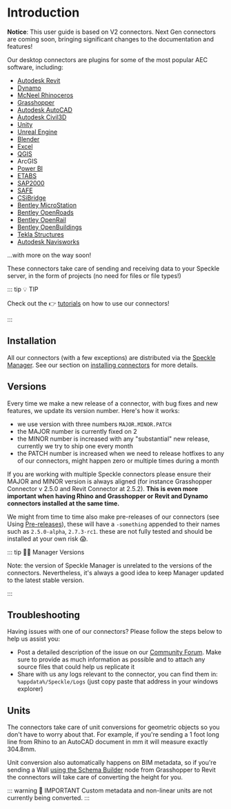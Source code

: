 # Introduction

<div class="banner-ribbon">
  <span><b>Notice</b>: This user guide is based on V2 connectors.</span>
  <span class="next-gen">Next Gen connectors are coming soon, bringing significant changes to the documentation and features!</span>
</div>

Our desktop connectors are plugins for some of the most popular AEC software, including:

- [Autodesk Revit](/user/revit)
- [Dynamo](/user/dynamo)
- [McNeel Rhinoceros](/user/rhino)
- [Grasshopper](/user/grasshopper)
- [Autodesk AutoCAD](/user/autocadcivil)
- [Autodesk Civil3D](/user/autocadcivil)
- [Unity](/user/unity)
- [Unreal Engine](/user/unreal)
- [Blender](/user/blender)
- [Excel](/user/excel)
- [QGIS](/user/qgis)
- ArcGIS
- [Power BI](/user/powerbi/introduction)
- [ETABS](/user/csi)
- [SAP2000](/user/csi)
- [SAFE](/user/csi)
- [CSiBridge](/user/csi)
- [Bentley MicroStation](/user/bentley)
- [Bentley OpenRoads](/user/bentley)
- [Bentley OpenRail](/user/bentley)
- [Bentley OpenBuildings](/user/bentley)
- [Tekla Structures](/user/teklastructures)
- [Autodesk Navisworks](/user/navisworks)

...with more on the way soon!

These connectors take care of sending and receiving data to your Speckle server, in the form of projects (no need for files or file types!)

::: tip 💡 TIP

Check out the 👉 [tutorials](https://speckle.systems/tutorials/) on how to use our connectors!

:::

## Installation

All our connectors (with a few exceptions) are distributed via the [Speckle Manager](/user/manager.html). See our section on [installing connectors](/user/manager.html#installing-connectors) for more details.

## Versions

Every time we make a new release of a connector, with bug fixes and new features, we update its version number. Here's how it works:

- we use version with three numbers `MAJOR.MINOR.PATCH`
- the MAJOR number is currently fixed on 2
- the MINOR number is increased with any "substantial" new release, currently we try to ship one every month
- the PATCH number is increased when we need to release hotfixes to any of our connectors, might happen zero or multiple times during a month

If you are working with multiple Speckle connectors please ensure their MAJOR and MINOR version is always aligned (for instance Grasshopper Connector v 2.5.0 and Revit Connector at 2.5.2). **This is even more important when having Rhino and Grasshopper or Revit and Dynamo connectors installed at the same time.**

We might from time to time also make pre-releases of our connectors (see Using [Pre-releases](/user/manager.html#using-beta-versions-of-our-connectors)), these will have a `-something` appended to their names such as `2.5.0-alpha`, `2.7.3-rc1`. these are not fully tested and should be installed at your own risk 😱.

::: tip 👮‍♂️ Manager Versions

Note: the version of Speckle Manager is unrelated to the versions of the connectors. Nevertheless, it's always a good idea to keep Manager updated to the latest stable version.

:::

## Troubleshooting

Having issues with one of our connectors? Please follow the steps below to help us assist you:
- Post a detailed description of the issue on our [Community Forum](https://speckle.community/c/help/8). Make sure to provide as much information as possible and to attach any source files that could help us replicate it 
- Share with us any logs relevant to the connector, you can find them in: `%appdata%/Speckle/Logs` (just copy paste that address in your windows explorer)

## Units

The connectors take care of unit conversions for geometric objects so you don't have to worry about that. For example, if you're sending a 1 foot long line from Rhino to an AutoCAD document in mm it will measure exactly 304.8mm.

Unit conversion also automatically happens on BIM metadata, so if you're sending a Wall [using the Schema Builder](/user/grasshopper.html#schema-builder) node from Grasshopper to Revit the connectors will take care of converting the height for you.

::: warning 🙌 IMPORTANT
Custom metadata and non-linear units are not currently being converted.
:::
